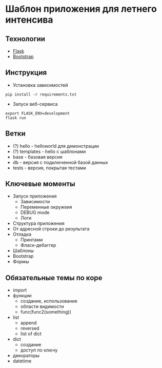 # Шаблон приложения для летнего интенсива

## Технологии

* [Flask](http://flask.pocoo.org/)
* [Bootstrap](https://getbootstrap.com)

## Инструкция

* Установка зависимостей
```
pip install -r requirements.txt
```

* Запуск веб-сервиса
```
export FLASK_ENV=development
flask run
```

## Ветки

* (?) hello - helloworld для демонстрации
* (?) templates - hello с шаблонами
* base - базовая версия
* db - версия с подключенной базой данных
* tests - версия, покрытая тестами

## Ключевые моменты

* Запуск приложения
  * Зависимости
  * Переменные окружеия
  * DEBUG mode
  * Логи
* Структура приложения
* От адресной строки до результата
* Отладка
  * Принтами
  * Фласк-дебаггер
* Шаблоны
* Bootstrap
* Формы

## Обязательные темы по коре

* import
* функции
  * создание, использование
  * области видимости
  * func(func2(something))
* list
  * append
  * reversed
  * list of dict
* dict
  * создание
  * доступ по ключу
* декораторы
* datetime
